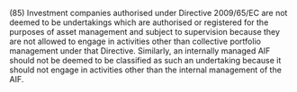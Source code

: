 (85) Investment companies authorised under Directive 2009/65/EC are not deemed to be undertakings which are authorised or registered for the purposes of asset management and subject to supervision because they are not allowed to engage in activities other than collective portfolio management under that Directive. Similarly, an internally managed AIF should not be deemed to be classified as such an undertaking because it should not engage in activities other than the internal management of the AIF.